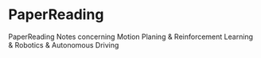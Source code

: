 # PaperReading
PaperReading Notes concerning Motion Planing &amp; Reinforcement Learning &amp; Robotics &amp; Autonomous Driving
